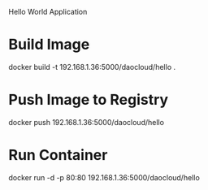 Hello World Application
# Build Image
docker build -t 192.168.1.36:5000/daocloud/hello .

# Push Image to Registry
docker push 192.168.1.36:5000/daocloud/hello

# Run Container
docker run -d -p 80:80 192.168.1.36:5000/daocloud/hello
